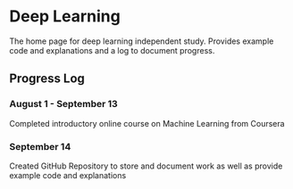 # Deep Learning

The home page for deep learning independent study. Provides example code and explanations and a log to document progress.

## Progress Log
### August 1 - September 13
Completed introductory online course on Machine Learning from Coursera
### September 14
Created GitHub Repository to store and document work as well as provide example code and explanations
